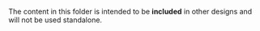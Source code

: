 The content in this folder is intended to be **included** in other designs and will not be used standalone.
